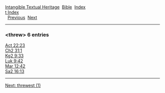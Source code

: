 [Intangible Textual Heritage](../../index)  [Bible](../index) 
[Index](index)   
[t Index](_t_)  
  [Previous](c11545)  [Next](c11547) 

------------------------------------------------------------------------

### &lt;threw&gt; 6 entries

[Act 22:23](../kjv/act022.htm#023)  
[Ch2 31:1](../kjv/ch2031.htm#001)  
[Kg2 9:33](../kjv/kg2009.htm#033)  
[Luk 9:42](../kjv/luk009.htm#042)  
[Mar 12:42](../kjv/mar012.htm#042)  
[Sa2 16:13](../kjv/sa2016.htm#013)  

------------------------------------------------------------------------

[Next: threwest (1)](c11547)
